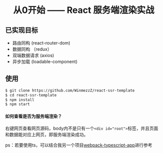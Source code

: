 <h1 align="center">从0开始 —— React 服务端渲染实战</h1>

## 已实现目标

- 路由同构 (react-router-dom)
- 数据同构 （redux）
- 双端数据请求 (axios)
- 异步加载 (loadable-component)

## 使用

```bash
$ git clone https://github.com/WinmezzZ/react-ssr-template
$ cd react-ssr-template
$ npm install
$ npm start
```

#### 如何查看是否为服务端渲染？

右键网页查看网页源码，body内不是只有一个`<div id="root">`标签，并且页面和数据能对应上网页，即服务端渲染成功。

ps：若要使用ts，可以结合我另一个项目[webpack-typescript-app](https://github.com/WinmezzZ/webpack-typescript-app)进行参考
